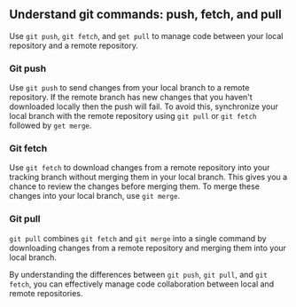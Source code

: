 ## Understand git commands: push, fetch, and pull
Use `git push`, `git fetch`, and `get pull` to manage code between your local repository and a remote repository.

### Git push
Use `git push` to send changes from your local branch to a remote repository. If the remote branch has new changes that you haven't downloaded locally then the push will fail. To avoid this, synchronize your local branch with the remote repository using `git pull` or `git fetch` followed by `get merge`.

### Git fetch
Use `git fetch` to download changes from a remote repository into your tracking branch without merging them in your local branch. This gives you a chance to review the changes before merging them. To merge these changes into your local branch, use `git merge`.

### Git pull
`git pull` combines `git fetch` and `git merge` into a single command by downloading changes from a remote repository and merging them into your local branch. 

By understanding the differences between `git push`, `git pull`, and `git fetch`, you can effectively manage code collaboration between local and remote repositories.
